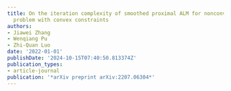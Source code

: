 ```yaml
---
title: On the iteration complexity of smoothed proximal ALM for nonconvex optimization
  problem with convex constraints
authors:
- Jiawei Zhang
- Wenqiang Pu
- Zhi-Quan Luo
date: '2022-01-01'
publishDate: '2024-10-15T07:40:50.813374Z'
publication_types:
- article-journal
publication: '*arXiv preprint arXiv:2207.06304*'
---
```

